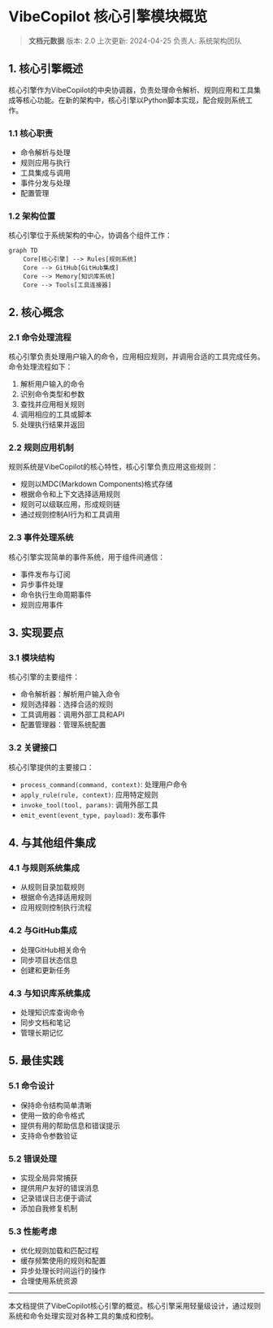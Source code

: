 # VibeCopilot 核心引擎模块概览

> **文档元数据**
> 版本: 2.0
> 上次更新: 2024-04-25
> 负责人: 系统架构团队

## 1. 核心引擎概述

核心引擎作为VibeCopilot的中央协调器，负责处理命令解析、规则应用和工具集成等核心功能。在新的架构中，核心引擎以Python脚本实现，配合规则系统工作。

### 1.1 核心职责

- 命令解析与处理
- 规则应用与执行
- 工具集成与调用
- 事件分发与处理
- 配置管理

### 1.2 架构位置

核心引擎位于系统架构的中心，协调各个组件工作：

```mermaid
graph TD
    Core[核心引擎] --> Rules[规则系统]
    Core --> GitHub[GitHub集成]
    Core --> Memory[知识库系统]
    Core --> Tools[工具连接器]
```

## 2. 核心概念

### 2.1 命令处理流程

核心引擎负责处理用户输入的命令，应用相应规则，并调用合适的工具完成任务。命令处理流程如下：

1. 解析用户输入的命令
2. 识别命令类型和参数
3. 查找并应用相关规则
4. 调用相应的工具或脚本
5. 处理执行结果并返回

### 2.2 规则应用机制

规则系统是VibeCopilot的核心特性，核心引擎负责应用这些规则：

- 规则以MDC(Markdown Components)格式存储
- 根据命令和上下文选择适用规则
- 规则可以级联应用，形成规则链
- 通过规则控制AI行为和工具调用

### 2.3 事件处理系统

核心引擎实现简单的事件系统，用于组件间通信：

- 事件发布与订阅
- 异步事件处理
- 命令执行生命周期事件
- 规则应用事件

## 3. 实现要点

### 3.1 模块结构

核心引擎的主要组件：

- 命令解析器：解析用户输入命令
- 规则选择器：选择合适的规则
- 工具调用器：调用外部工具和API
- 配置管理器：管理系统配置

### 3.2 关键接口

核心引擎提供的主要接口：

- `process_command(command, context)`: 处理用户命令
- `apply_rule(rule, context)`: 应用特定规则
- `invoke_tool(tool, params)`: 调用外部工具
- `emit_event(event_type, payload)`: 发布事件

## 4. 与其他组件集成

### 4.1 与规则系统集成

- 从规则目录加载规则
- 根据命令选择适用规则
- 应用规则控制执行流程

### 4.2 与GitHub集成

- 处理GitHub相关命令
- 同步项目状态信息
- 创建和更新任务

### 4.3 与知识库系统集成

- 处理知识库查询命令
- 同步文档和笔记
- 管理长期记忆

## 5. 最佳实践

### 5.1 命令设计

- 保持命令结构简单清晰
- 使用一致的命令格式
- 提供有用的帮助信息和错误提示
- 支持命令参数验证

### 5.2 错误处理

- 实现全局异常捕获
- 提供用户友好的错误消息
- 记录错误日志便于调试
- 添加自我修复机制

### 5.3 性能考虑

- 优化规则加载和匹配过程
- 缓存频繁使用的规则和配置
- 异步处理长时间运行的操作
- 合理使用系统资源

---

本文档提供了VibeCopilot核心引擎的概览。核心引擎采用轻量级设计，通过规则系统和命令处理实现对各种工具的集成和控制。
